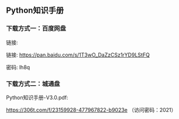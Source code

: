 ## Python知识手册

<!-- 可以直接下载 github 项目中的 pdf 文件 "Python知识手册-v2.2.pdf"

### 获取地址

下载方式一：百度网盘
链接:https://pan.baidu.com/s/1ANXDD1hLZ5h_6jMrDMEQzg  
密码:5r0a

### PC 端备用地址
下载方式二：城通盘
Python知识手册-v2.2.pdf: 
https://72k.us/file/23159928-443559093 -->

### 下载方式一：百度网盘

链接: 

链接: https://pan.baidu.com/s/1T3wO_DaZzCSz1rYD9LStFQ

密码: lh8q

### 下载方式二：城通盘

Python知识手册-V3.0.pdf: 

https://306t.com/f/23159928-477967822-b9023e （访问密码：2021）
